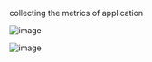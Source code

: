 collecting the metrics of application 

![image](https://github.com/user-attachments/assets/7be9d883-7cdf-4468-91ae-fde255cd9ae4)

![image](https://github.com/user-attachments/assets/55429e2d-e9f9-4750-8bec-ae1a9c2ac34f)

